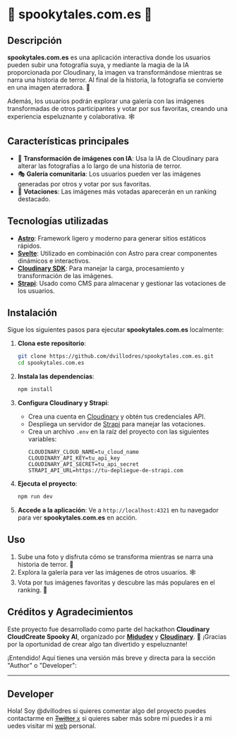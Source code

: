 # 🎃 spookytales.com.es 👻

## Descripción

**spookytales.com.es** es una aplicación interactiva donde los usuarios pueden subir una fotografía suya, y mediante la magia de la IA proporcionada por Cloudinary, la imagen va transformándose mientras se narra una historia de terror. Al final de la historia, la fotografía se convierte en una imagen aterradora. 👹

Además, los usuarios podrán explorar una galería con las imágenes transformadas de otros participantes y votar por sus favoritas, creando una experiencia espeluznante y colaborativa. 🕸️

## Características principales

- 🧙 **Transformación de imágenes con IA**: Usa la IA de Cloudinary para alterar las fotografías a lo largo de una historia de terror.
- 🎭 **Galería comunitaria**: Los usuarios pueden ver las imágenes generadas por otros y votar por sus favoritas.
- 🧛 **Votaciones**: Las imágenes más votadas aparecerán en un ranking destacado.

## Tecnologías utilizadas

- [**Astro**](https://astro.build/): Framework ligero y moderno para generar sitios estáticos rápidos.
- [**Svelte**](https://svelte.dev/): Utilizado en combinación con Astro para crear componentes dinámicos e interactivos.
- [**Cloudinary SDK**](https://cloudinary.com/documentation): Para manejar la carga, procesamiento y transformación de las imágenes.
- [**Strapi**](https://strapi.io/): Usado como CMS para almacenar y gestionar las votaciones de los usuarios.

## Instalación

Sigue los siguientes pasos para ejecutar **spookytales.com.es** localmente:

1. **Clona este repositorio**:
   ```bash
   git clone https://github.com/dvillodres/spookytales.com.es.git
   cd spookytales.com.es
   ```

2. **Instala las dependencias**:
   ```bash
   npm install
   ```

3. **Configura Cloudinary y Strapi**:

    - Crea una cuenta en [Cloudinary](https://cloudinary.com) y obtén tus credenciales API.
    - Despliega un servidor de [Strapi](https://strapi.io) para manejar las votaciones.
    - Crea un archivo `.env` en la raíz del proyecto con las siguientes variables:
      ```
      CLOUDINARY_CLOUD_NAME=tu_cloud_name
      CLOUDINARY_API_KEY=tu_api_key
      CLOUDINARY_API_SECRET=tu_api_secret
      STRAPI_API_URL=https://tu-depliegue-de-strapi.com
      ```

4. **Ejecuta el proyecto**:
   ```bash
   npm run dev
   ```

5. **Accede a la aplicación**: Ve a `http://localhost:4321` en tu navegador para ver **spookytales.com.es** en acción.

## Uso

1. Sube una foto y disfruta cómo se transforma mientras se narra una historia de terror. 🎃
2. Explora la galería para ver las imágenes de otros usuarios. 🕸️
3. Vota por tus imágenes favoritas y descubre las más populares en el ranking. 👹

## Créditos y Agradecimientos

Este proyecto fue desarrollado como parte del hackathon **Cloudinary CloudCreate Spooky AI**, organizado por [**Midudev**](https://midu.dev) y [**Cloudinary**](https://cloudinary.com). 🎃 ¡Gracias por la oportunidad de crear algo tan divertido y espeluznante!

¡Entendido! Aquí tienes una versión más breve y directa para la sección "Author" o "Developer":

---

## Developer

Hola! Soy @dvillodres si quieres comentar algo del proyecto puedes contactarme en [~~Twitter~~ x](https://x.com/dvillodres_)  si quieres saber más sobre mí puedes ir a mi uedes visitar mi [web](https://www.d-v.es) personal.


